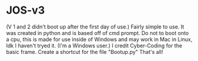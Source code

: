 # JOS-v3
(V 1 and 2 didn't boot up after the first day of use.)
Fairly simple to use. It was created in python and is based off of cmd prompt.
Do not to boot onto a cpu, this is made for use inside of Windows and may work in Mac in Linux, Idk I haven't tryed it. (I'm a Windows user.)
I credit Cyber-Coding for the basic frame.
Create a shortcut for the file "Bootup.py"
That's all!
